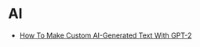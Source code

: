 # AI

- [How To Make Custom AI-Generated Text With GPT-2 ](https://minimaxir.com/2019/09/howto-gpt2/)
